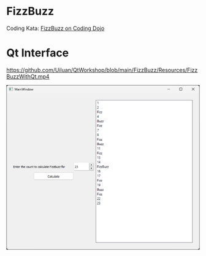 FizzBuzz
================================================
Coding Kata: [FizzBuzz on Coding Dojo](https://codingdojo.org/kata/FizzBuzz/)

Qt Interface
================================================
https://github.com/Uiluan/QtWorkshop/blob/main/FizzBuzz/Resources/FizzBuzzWithQt.mp4

![](Resources/MainWindow.png)